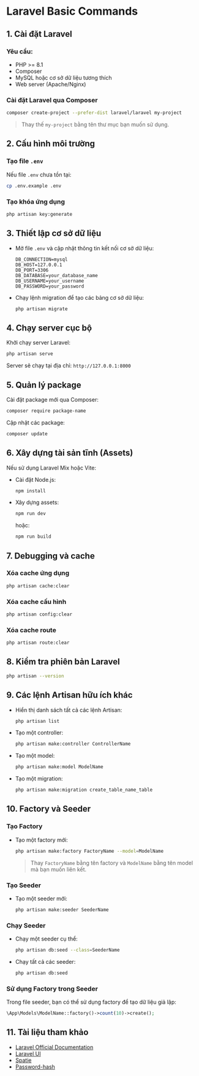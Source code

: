 # Laravel Basic Commands

## 1. Cài đặt Laravel
### Yêu cầu:
- PHP >= 8.1
- Composer
- MySQL hoặc cơ sở dữ liệu tương thích
- Web server (Apache/Nginx)

### Cài đặt Laravel qua Composer
```bash
composer create-project --prefer-dist laravel/laravel my-project
```
> Thay thế `my-project` bằng tên thư mục bạn muốn sử dụng.

## 2. Cấu hình môi trường
### Tạo file `.env`
Nếu file `.env` chưa tồn tại:
```bash
cp .env.example .env
```

### Tạo khóa ứng dụng
```bash
php artisan key:generate
```

## 3. Thiết lập cơ sở dữ liệu
- Mở file `.env` và cập nhật thông tin kết nối cơ sở dữ liệu:
  ```
  DB_CONNECTION=mysql
  DB_HOST=127.0.0.1
  DB_PORT=3306
  DB_DATABASE=your_database_name
  DB_USERNAME=your_username
  DB_PASSWORD=your_password
  ```

- Chạy lệnh migration để tạo các bảng cơ sở dữ liệu:
  ```bash
  php artisan migrate
  ```

## 4. Chạy server cục bộ
Khởi chạy server Laravel:
```bash
php artisan serve
```
Server sẽ chạy tại địa chỉ: `http://127.0.0.1:8000`

## 5. Quản lý package
Cài đặt package mới qua Composer:
```bash
composer require package-name
```

Cập nhật các package:
```bash
composer update
```

## 6. Xây dựng tài sản tĩnh (Assets)
Nếu sử dụng Laravel Mix hoặc Vite:
- Cài đặt Node.js:
  ```bash
  npm install
  ```

- Xây dựng assets:
  ```bash
  npm run dev
  ```
  hoặc:
  ```bash
  npm run build
  ```

## 7. Debugging và cache
### Xóa cache ứng dụng
```bash
php artisan cache:clear
```

### Xóa cache cấu hình
```bash
php artisan config:clear
```

### Xóa cache route
```bash
php artisan route:clear
```

## 8. Kiểm tra phiên bản Laravel
```bash
php artisan --version
```

## 9. Các lệnh Artisan hữu ích khác
- Hiển thị danh sách tất cả các lệnh Artisan:
  ```bash
  php artisan list
  ```

- Tạo một controller:
  ```bash
  php artisan make:controller ControllerName
  ```

- Tạo một model:
  ```bash
  php artisan make:model ModelName
  ```

- Tạo một migration:
  ```bash
  php artisan make:migration create_table_name_table
  ```

## 10. Factory và Seeder
### Tạo Factory
- Tạo một factory mới:
  ```bash
  php artisan make:factory FactoryName --model=ModelName
  ```
  > Thay `FactoryName` bằng tên factory và `ModelName` bằng tên model mà bạn muốn liên kết.

### Tạo Seeder
- Tạo một seeder mới:
  ```bash
  php artisan make:seeder SeederName
  ```

### Chạy Seeder
- Chạy một seeder cụ thể:
  ```bash
  php artisan db:seed --class=SeederName
  ```

- Chạy tất cả các seeder:
  ```bash
  php artisan db:seed
  ```

### Sử dụng Factory trong Seeder
Trong file seeder, bạn có thể sử dụng factory để tạo dữ liệu giả lập:
```php
\App\Models\ModelName::factory()->count(10)->create();
```

## 11. Tài liệu tham khảo
- [Laravel Official Documentation](https://laravel.com/docs)
- [Laravel UI](https://github.com/laravel/ui)
- [Spatie](https://github.com/laravel/ui](https://spatie.be/docs/laravel-permission/v5/introduction))
- [Password-hash](https://onlinephp.io/password-hash)
